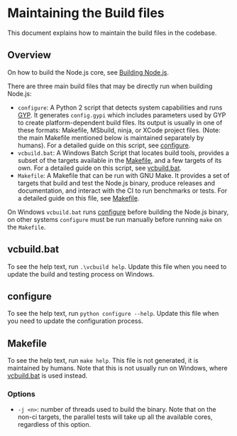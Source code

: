 # Maintaining the Build files

This document explains how to maintain the build files in the codebase.

## Overview

On how to build the Node.js core, see [Building Node.js](../../BUILDING.md).

There are three main build files that may be directly run when building Node.js:

- `configure`: A Python 2 script that detects system capabilities and runs
  [GYP][]. It generates `config.gypi` which includes parameters used by GYP to
  create platform-dependent build files. Its output is usually in one of these
  formats: Makefile, MSbuild, ninja, or XCode project files. (Note: the main
  Makefile mentioned below is maintained separately by humans). For a detailed
  guide on this script, see [configure](#configure).
- `vcbuild.bat`: A Windows Batch Script that locates build tools, provides a
  subset of the targets available in the [Makefile](#makefile), and a few 
  targets of its own. For a detailed guide on this script, see
  [vcbuild.bat](#vcbuild.bat).
- `Makefile`: A Makefile that can be run with GNU Make. It provides a set of
  targets that build and test the Node.js binary, produce releases and
  documentation, and interact with the CI to run benchmarks or tests. For a
  detailed guide on this file, see [Makefile](#makefile).

On Windows `vcbuild.bat` runs [configure](#configure) before building the
Node.js binary, on other systems `configure` must be run manually before running
`make` on the `Makefile`.

## vcbuild.bat

To see the help text, run `.\vcbuild help`. Update this file when you need to
update the build and testing process on Windows.

## configure

To see the help text, run `python configure --help`. Update this file when you
need to update the configuration process.

## Makefile

To see the help text, run `make help`. This file is not generated, it is
maintained by humans. Note that this is not usually run on Windows, where
[vcbuild.bat](#vcbuild.bat) is used instead.

### Options

- `-j <n>`: number of threads used to build the binary. Note that on the non-ci
  targets, the parallel tests will take up all the available cores, regardless
  of this option.

[GYP]: https://gyp.gsrc.io/docs/UserDocumentation.md
